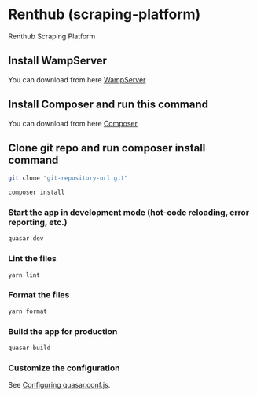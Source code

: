 # Renthub (scraping-platform)

Renthub Scraping Platform

## Install WampServer

You can download from here [WampServer](https://wampserver.aviatechno.net/)

## Install Composer and run this command

You can download from here [Composer](https://getcomposer.org/download/)

## Clone git repo and run composer install command

```bash
git clone "git-repository-url.git"
```

```bash
composer install
```

### Start the app in development mode (hot-code reloading, error reporting, etc.)

```bash
quasar dev
```

### Lint the files

```bash
yarn lint
```

### Format the files

```bash
yarn format
```

### Build the app for production

```bash
quasar build
```

### Customize the configuration

See [Configuring quasar.conf.js](https://quasar.dev/quasar-cli/quasar-conf-js).
